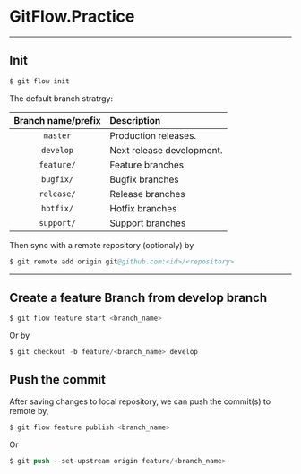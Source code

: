 # GitFlow.Practice

---
## Init

```s
$ git flow init
```

The default branch stratrgy:

| Branch name/prefix | Description |
|:------------------:|:------------|
| `master` | Production releases. |
| `develop` | Next release development. |
| `feature/` | Feature branches |
| `bugfix/` | Bugfix branches |
| `release/` | Release branches |
| `hotfix/` | Hotfix branches |
| `support/` | Support branches |


Then sync with a remote repository (optionaly) by

```s
$ git remote add origin git@github.com:<id>/<repository>
```


---
## Create a feature Branch from develop branch

```s
$ git flow feature start <branch_name>
```

Or by

```s
$ git checkout -b feature/<branch_name> develop
```



## Push the commit

After saving changes to local repository, we can push the commit(s) to remote by,

```s
$ git flow feature publish <branch_name>
```

Or

```s
$ git push --set-upstream origin feature/<branch_name>
```
